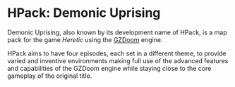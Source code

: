 HPack: Demonic Uprising
=====
Demonic Uprising, also known by its development name of HPack, is a map pack for the game _Heretic_ using the [GZDoom](https://github.com/coelckers/gzdoom) engine.

HPack aims to have four episodes, each set in a different theme, to provide varied and inventive environments making full use of the advanced features and capabilities of the GZDoom engine while staying close to the core gameplay of the original title.
